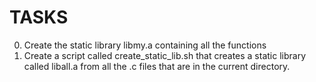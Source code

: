 # TASKS

0. Create the static library libmy.a containing all the functions
1. Create a script called create_static_lib.sh that creates a static library called liball.a from all the .c files that are in the current directory.
